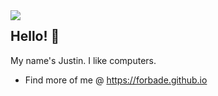 <img align="left" src="https://static.wikia.nocookie.net/minecraft_gamepedia/images/4/40/Gunpowder_JE2_BE2.png/">

## Hello! 👋
My name's Justin.
I like computers.

  - Find more of me @ https://forbade.github.io
